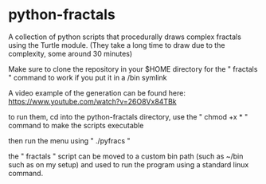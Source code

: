 # python-fractals
A collection of python scripts that procedurally draws complex fractals using the Turtle module. (They take a long time to draw due to the complexity, some around 30 minutes)

Make sure to clone the repository in your $HOME directory for the " fractals " command to work if you put it in a /bin symlink

A video example of the generation can be found here: https://www.youtube.com/watch?v=26O8Vx84TBk

to run them, cd into the python-fractals directory,
use the " chmod +x * " command to make the scripts executable

then run the menu using " ./pyfracs "

the " fractals " script can be moved to a custom bin path (such as ~/bin such as on my setup) and used to run the program using a standard linux command.
